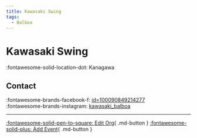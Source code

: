 ```yaml
---
title: Kawasaki Swing
tags:
  - Balboa
---
```


# Kawasaki Swing

:fontawesome-solid-location-dot: Kanagawa  


## Contact

:fontawesome-brands-facebook-f: [id=100090849214277](https://www.facebook.com/profile.php?id=100090849214277)  
:fontawesome-brands-instagram: [kawasaki_balboa](http://instagram.com/kawasaki_balboa)  

---

[:fontawesome-solid-pen-to-square: Edit Org](https://github.com/swingdance/orgs/issues/new?assignees=&labels=update+org&projects=&template=03-update_entity.yml&title=Update%20Org%3A%20ja_JP%20%E2%80%A2%20Kawasaki%20Swing&region=ja_JP&id=kawasaki-swing&name=Kawasaki%20Swing){ .md-button } [:fontawesome-solid-plus: Add Event](https://github.com/swingdance/events/issues/new?assignees=&labels=add+event&projects=&template=02-add_entity.yml&title=Add%20Event%3A%20ja_JP%20%E2%80%A2%20%3CName%3E&region=ja_JP&province=Kanagawa&city=Kanagawa&org_id=kawasaki-swing){ .md-button }
